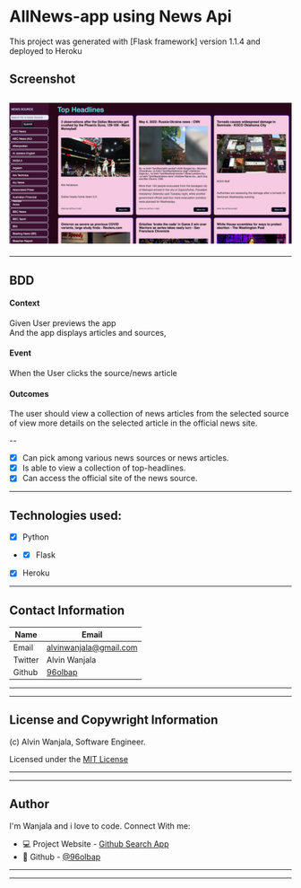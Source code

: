 # AllNews-app using News Api

This project was generated with [Flask framework] version 1.1.4 and deployed to Heroku

## Screenshot
![Website](/scrn_shot.png)
---
---
## BDD
#### Context
   Given User previews the app\
      And the app displays articles and sources,
 #### Event
  When the User clicks the source/news article
#### Outcomes
  The user should view a collection of news articles from the selected source of view more details on the selected article in the official news site.

--
* [x] Can pick among various news sources or news articles.
* [x] Is able to view a collection of top-headlines.
* [x] Can access the official site of the news source.

---
## Technologies used:

* [x] Python
* * [x] Flask
* [x] Heroku

---

## Contact Information

| Name   | Email               |
|--------|---------------------|
| Email  | alvinwanjala@gmail.com |
| Twitter| Alvin Wanjala |
| Github | [96olbap](https://github.com/96olbap)|
---
___
## License and Copywright Information
(c) Alvin Wanjala, Software Engineer.

Licensed under the [MIT License](LISENCE)

---
___
## Author 
I'm Wanjala and i love to code. Connect With me:

- 💻 Project Website - [Github Search App](https://allnews-app.herokuapp.com)
- 🎱 Github - [@96olbap](https://github.com/96olbap)

---
___